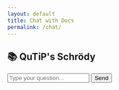 ```yaml
---
layout: default
title: Chat with Docs
permalink: /chat/
---
```


<link rel="stylesheet" href="https://cdnjs.cloudflare.com/ajax/libs/highlight.js/11.7.0/styles/default.min.css">
<script src="https://cdnjs.cloudflare.com/ajax/libs/marked/4.3.0/marked.min.js"></script>
<script src="https://cdnjs.cloudflare.com/ajax/libs/highlight.js/11.7.0/highlight.min.js"></script>
<script src="https://cdnjs.cloudflare.com/ajax/libs/highlight.js/11.7.0/languages/python.min.js"></script>

<div id="chat-container">
  <h2 class="mb-4">📚 QuTiP's Schrödy</h2>
  <div id="messages" class="mb-3"></div>

  <div id="input-group" class="input-group">
    <input
      type="text"
      id="userInput"
      class="form-control"
      placeholder="Type your question..."
      onkeypress="if(event.key === 'Enter') sendMessage()"
    />
    <button class="btn btn-primary" onclick="sendMessage()">Send</button>
  </div>
</div>

<script>
  hljs.highlightAll();

  function appendMessage(role, markdownText) {
    const messagesDiv = document.getElementById("messages");
    const html = marked.parse(markdownText);

    const wrapper = document.createElement("div");
    wrapper.classList.add("message", role);

    const bubble = document.createElement("div");
    bubble.classList.add("bubble");
    bubble.innerHTML = html;

    wrapper.appendChild(bubble);
    messagesDiv.appendChild(wrapper);

    messagesDiv.scrollTop = messagesDiv.scrollHeight;
    hljs.highlightAll(); // Re-highlight after adding new content
  }

  async function sendMessage() {
    const input = document.getElementById("userInput");
    const userText = input.value.trim();
    if (!userText) return;

    appendMessage("user", userText);
    input.value = "";
    input.disabled = true;

    try {
      const resp = await fetch("http://localhost:5001/api/chat", {
        method: "POST",
        headers: { "Content-Type": "application/json" },
        body: JSON.stringify({ message: userText }),
      });

      if (!resp.ok) throw new Error(`HTTP ${resp.status}`);
      const data = await resp.json();

      appendMessage("bot", data.response);
    } catch (err) {
      console.error("Error calling /api/chat:", err);
      appendMessage("bot", "❗ Sorry, something went wrong. Please try again later.");
    } finally {
      input.disabled = false;
      input.focus();
    }
  }

  window.addEventListener("DOMContentLoaded", () => {
    appendMessage(
      "bot",
      `👋 Hi, I'm **Shrody**, QuTiP's doc assistant!  
        I'm here to help you understand and explore the QuTiP documentation.  
        Just ask me a question about how things work—functions, features, usage examples—and I'll do my best to guide you!`
    );
  });
</script>

